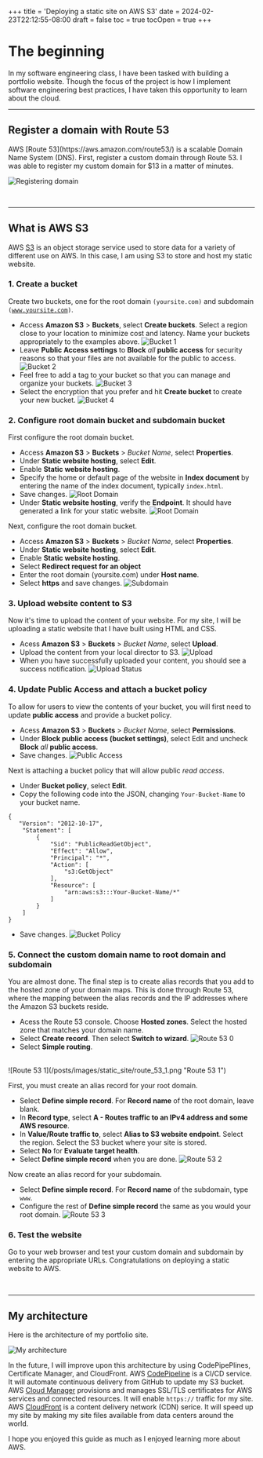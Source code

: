 +++
title = 'Deploying a static site on AWS S3'
date = 2024-02-23T22:12:55-08:00
draft = false
toc = true
tocOpen = true
+++

# The beginning
In my software engineering class, I have been tasked with building a portfolio website. Though the focus of the project is how I implement software engineering best practices, I have taken this opportunity to learn about the cloud. 

***

## Register a domain with Route 53

<p>AWS [Route 53](https://aws.amazon.com/route53/) is a scalable Domain Name System (DNS). 
First, register a custom domain through Route 53. I was able to register my custom domain for $13 in a matter of minutes.</P>

![Registering domain](/posts/images/static_site/domain_registration.png "Registering domain")

<br>

***

## What is AWS S3
AWS [S3](https://aws.amazon.com/s3/) is an object storage service used to store data for a variety of different use on AWS. In this case, I am using S3 to store and host my static website.

### 1. Create a bucket
Create two buckets, one for the root domain <code>(yoursite.com)</code> and subdomain <code>\(www.yoursite.com)</code>.

- Access <b>Amazon S3</b> > <b>Buckets</b>, select <b>Create buckets</b>. Select a region close to your location to minimize cost and latency. Name your buckets appropriately to the examples above.
![Bucket 1](/posts/images/static_site/s3_bucket_1.png "Bucket 1")
- Leave <b>Public Access settings</b> to <b>Block</b> <i>all</i> <b>public access</b> for security reasons so that your files are not available for the public to access.
![Bucket 2](/posts/images/static_site/s3_bucket_2.png "Bucket 2")
- Feel free to add a tag to your bucket so that you can manage and organize your buckets.
![Bucket 3](/posts/images/static_site/s3_bucket_3.png "Bucket 3")
- Select the encryption that you prefer and hit <b>Create bucket</b> to create your new bucket.
![Bucket 4](/posts/images/static_site/s3_bucket_4.png "Bucket 4")


### 2. Configure root domain bucket and subdomain bucket
<p>First configure the root domain bucket.</p>

- Access <b>Amazon S3</b> > <b>Buckets</b> > <i>Bucket Name</i>, select <b>Properties</b>.
- Under <b>Static website hosting</b>, select <b>Edit</b>.
- Enable <b>Static website hosting</b>.
- Specify the home or default page of the website in <b>Index document</b> by entering the name of the index document, typically <code>index.html</code>.
-  Save changes.
![Root Domain](/posts/images/static_site/root_domain_1.png "Root Domain 1")
- Under <b>Static website hosting</b>, verify the <b>Endpoint</b>. It should have generated a link for your static website.
![Root Domain](/posts/images/static_site/root_domain_2.png "Root Domain 2")
<p>Next, configure the root domain bucket.</p>

- Access <b>Amazon S3</b> > <b>Buckets</b> > <i>Bucket Name</i>, select <b>Properties</b>.
- Under <b>Static website hosting</b>, select <b>Edit</b>.
- Enable <b>Static website hosting</b>.
- Select <b>Redirect request for an object</b>
- Enter the root domain (yoursite.com) under <b>Host name</b>.
- Select <b>https</b> and save changes.
![Subdomain](/posts/images/static_site/subdomain.png "Subdomain")

### 3. Upload website content to S3
Now it's time to upload the content of your website. For my site, I will be uploading a static website that I have built using HTML and CSS.

- Acess <b>Amazon S3</b> > <b>Buckets</b> > <i>Bucket Name</i>, select <b>Upload</b>.
- Upload the content from your local director to S3.
![Upload](/posts/images/static_site/upload_to_bucket.png "Upload")
- When you have successfully uploaded your content, you should see a success notification.
![Upload Status](/posts/images/static_site/upload_status.png "Upload Status")

### 4. Update Public Access and attach a bucket policy
<p>To allow for users to view the contents of your bucket, you will first need to update <b>public access</b> and provide a bucket policy.</p>

- Acess <b>Amazon S3</b> > <b>Buckets</b> > <i>Bucket Name</i>, select <b>Permissions</b>.
- Under <b>Block public access (bucket settings)</b>, select Edit and uncheck <b>Block</b> <i>all</i> <b>public access</b>.
- Save changes.
![Public Access](/posts/images/static_site/unblock_public_access.png "Public Access")
<p>Next is attaching a bucket policy that will allow public <i>read access</i>.</p>

- Under <b>Bucket policy</b>, select <b>Edit</b>.
- Copy the following code into the JSON, changing <code>Your-Bucket-Name</code> to your bucket name.
```
{
   "Version": "2012-10-17",
    "Statement": [
        {
            "Sid": "PublicReadGetObject",
            "Effect": "Allow",
            "Principal": "*",
            "Action": [
                "s3:GetObject"
            ],
            "Resource": [
                "arn:aws:s3:::Your-Bucket-Name/*"
            ]
        }
    ]
}
```
- Save changes.
![Bucket Policy](/posts/images/static_site/bucket_policy.png "Bucket Policy")

### 5. Connect the custom domain name to root domain and subdomain
<p>You are almost done. The final step is to create alias records that you add to the hosted zone of your domain maps. This is done through Route 53, where the mapping between the alias records and the IP addresses where the Amazon S3 buckets reside.</p>

- Acess the Route 53 console. Choose <b>Hosted zones</b>. Select the hosted zone that matches your domain name.
- Select <b>Create record</b>. Then select <b>Switch to wizard</b>.
![Route 53 0](/posts/images/static_site/route_53_0.png "Route 53 0")
- Select <b>Simple routing</b>.
<br>
![Route 53 1](/posts/images/static_site/route_53_1.png "Route 53 1")

First, you must create an alias record for your root domain.
- Select <b>Define simple record</b>. For <b>Record name</b> of the root domain, leave blank. 
- In <b>Record type</b>, select <b> A - Routes traffic to an IPv4 address and some AWS resource</b>.
- In <b>Value/Route traffic to</b>, select <b>Alias to S3 website endpoint</b>. Select the region. Select the S3 bucket where your site is stored.
- Select <b>No</b> for <b>Evaluate target health</b>.
- Select <b>Define simple record</b> when you are done.
![Route 53 2](/posts/images/static_site/route_53_2.png "Route 53 2")

Now create an alias record for your subdomain.
- Select <b>Define simple record</b>. For <b>Record name</b> of the subdomain, type <code>www</code>.
- Configure the rest of <b>Define simple record</b> the same as you would your root domain.
![Route 53 3](/posts/images/static_site/route_53_3.png "Route 53 3")

### 6. Test the website
<p>Go to your web browser and test your custom domain and subdomain by entering the appropriate URLs. Congratulations on deploying a static website to AWS.</p><br>

***

## My architecture

<p>Here is the architecture of my portfolio site.</p>

![My architecture](/posts/images/static_site/architecture_portfolio.png "My architecture")

In the future, I will improve upon this architecture by using CodePipePlines, Certificate Manager, and CloudFront. AWS [CodePipeline](https://aws.amazon.com/codepipeline/) is a CI/CD service. It will automate continuous delivery from GitHub to update my S3 bucket. AWS [Cloud Manager](https://aws.amazon.com/certificate-manager/) provisions and manages SSL/TLS certificates for AWS services and connected resources. It will enable <code>https://</code> traffic for my site. AWS [CloudFront](https://aws.amazon.com/cloudfront/) is a content delivery network (CDN) serice. It will speed up my site by making my site files available from data centers around the world.

I hope you enjoyed this guide as much as I enjoyed learning more about AWS.